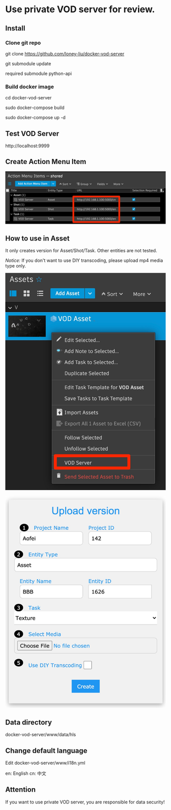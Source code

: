 # Use private VOD server for review.

## Install

### Clone git repo

git clone https://github.com/loney-liu/docker-vod-server

git submodule update

required submodule python-api

### Build docker image

cd docker-vod-server

sudo docker-compose build

sudo docker-compose up -d

## Test VOD Server

http://localhost:9999

## Create Action Menu Item

![AMI](https://github.com/loney-liu/docker-vod-server/blob/master/demo/Action_Menu_Items.jpg)

## How to use in Asset

It only creates version for Asset/Shot/Task. Other entities are not tested.

*Notice:* If you don't want to use DIY transcoding, please upload mp4 media type only.

![Asset](https://github.com/loney-liu/docker-vod-server/blob/master/demo/Asset.jpg)

![upload](https://github.com/loney-liu/docker-vod-server/blob/master/demo/Uploader.jpg)

## Data directory

docker-vod-server/www/data/hls

## Change default language

Edit docker-vod-server/www/i18n.yml

en: English
cn: 中文

## Attention

If you want to use private VOD server, you are responsible for data security!